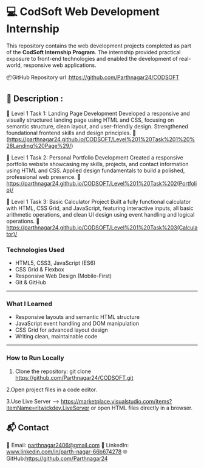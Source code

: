 # 💻 CodSoft Web Development Internship
This repository contains the web development projects completed as part of the **CodSoft Internship Program**. The internship provided practical exposure to front-end technologies and enabled the development of real-world, responsive web applications.

📦GitHub Repository url :https://github.com/Parthnagar24/CODSOFT

📄 Description :
---------
🚀 Level 1 Task 1: Landing Page Development
Developed a responsive and visually structured landing page using HTML and CSS, focusing on semantic structure, clean layout, and user-friendly design. Strengthened foundational frontend skills and design principles.
🔗 (https://parthnagar24.github.io/CODSOFT/Level%201%20Task%201%20%28Landing%20Page%29/)

🚀 Level 1 Task 2: Personal Portfolio Development
Created a responsive portfolio website showcasing my skills, projects, and contact information using HTML and CSS. Applied design fundamentals to build a polished, professional web presence.
🔗 https://parthnagar24.github.io/CODSOFT/Level%201%20Task%202(Portfolio)/

🚀 Level 1 Task 3: Basic Calculator Project
Built a fully functional calculator with HTML, CSS Grid, and JavaScript, featuring interactive inputs, all basic arithmetic operations, and clean UI design using event handling and logical operations.
🔗  https://parthnagar24.github.io/CODSOFT/Level%201%20Task%203(Calculator)/

### Technologies Used
- HTML5, CSS3, JavaScript (ES6)
- CSS Grid & Flexbox
- Responsive Web Design (Mobile-First)
- Git & GitHub

---

### What I Learned
- Responsive layouts and semantic HTML structure
- JavaScript event handling and DOM manipulation
- CSS Grid for advanced layout design
- Writing clean, maintainable code

---

### How to Run Locally
1. Clone the repository:
git clone https://github.com/Parthnagar24/CODSOFT.git 

2.Open project files in a code editor.

3.Use Live Server --> https://marketplace.visualstudio.com/items?itemName=ritwickdey.LiveServer  or open HTML files directly in a browser.


📬 Contact
-
📧 Email: parthnagar2406@gmail.com
💼 LinkedIn: www.linkedin.com/in/parth-nagar-66b674278
🌐 GitHub:https://github.com/Parthnagar24
